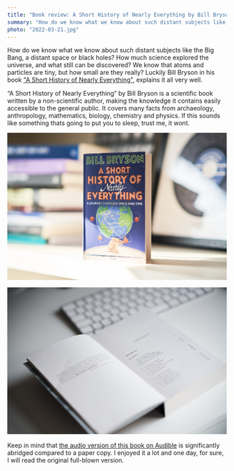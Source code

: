 ```yaml
---
title: "Book review: A Short History of Nearly Everything by Bill Bryson"
summary: "How do we know what we know about such distant subjects like the Big Bang, a distant space or black holes? How much science explored the universe, and what still can be discovered? We know that atoms and particles are tiny, but how small they really are?"
photo: "2022-03-21.jpg"
---
```


How do we know what we know about such distant subjects like the Big Bang, a distant space or black holes? How much science explored the universe, and what still can be discovered? We know that atoms and particles are tiny, but how small are they really? Luckily Bill Bryson in his book ["A Short History of Nearly Everything"](https://www.goodreads.com/book/show/21.A_Short_History_of_Nearly_Everything), explains it all very well.

“A Short History of Nearly Everything” by Bill Bryson is a scientific book written by a non-scientific author, making the knowledge it contains easily accessible to the general public. It covers many facts from archaeology, anthropology, mathematics, biology, chemistry and physics. If this sounds like something thats going to put you to sleep, trust me, it wont.

!["A Short History of Nearly Everything" by Bill Bryson](2022-03-21-1.jpg)

!["A Short History of Nearly Everything" by Bill Bryson](2022-03-21-2.jpg)

Keep in mind that [the audio version of this book on Audible](https://www.audible.co.uk/pd/A-Short-History-of-Nearly-Everything-Audiobook/B004EXKR34) is significantly abridged compared to a paper copy. I enjoyed it a lot and one day, for sure, I will read the original full-blown version.
